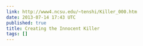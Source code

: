 ```yaml
---
link: http://www4.ncsu.edu/~tenshi/Killer_000.htm
date: 2013-07-14 17:43 UTC
published: true
title: Creating the Innocent Killer
tags: []
---
```



